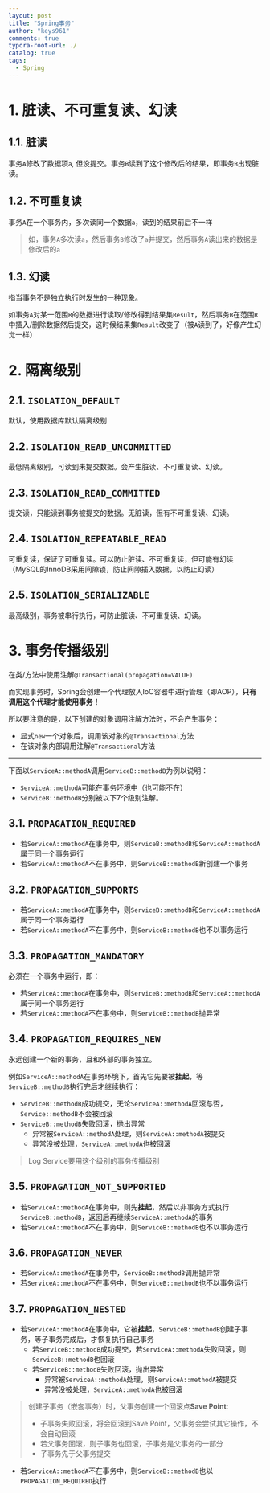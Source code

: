 ```yaml
---
layout: post
title: "Spring事务"
author: "keys961"
comments: true
typora-root-url: ./
catalog: true
tags:
  - Spring
---
```


# 1. 脏读、不可重复读、幻读

## 1.1. 脏读

事务`A`修改了数据项`a`, 但没提交。事务`B`读到了这个修改后的结果，即事务`B`出现脏读。

## 1.2. 不可重复读

事务`A`在一个事务内，多次读同一个数据`a`，读到的结果前后不一样

> 如，事务`A`多次读`a`，然后事务`B`修改了`a`并提交，然后事务`A`读出来的数据是修改后的`a`

## 1.3. 幻读

指当事务不是独立执行时发生的一种现象。 

如事务`A`对某一范围`R`的数据进行读取/修改得到结果集`Result`，然后事务`B`在范围`R`中插入/删除数据然后提交，这时候结果集`Result`改变了（被`A`读到了，好像产生幻觉一样）

# 2. 隔离级别

## 2.1. `ISOLATION_DEFAULT` 

默认，使用数据库默认隔离级别

## 2.2. `ISOLATION_READ_UNCOMMITTED`

最低隔离级别，可读到未提交数据。会产生脏读、不可重复读、幻读。

## 2.3. `ISOLATION_READ_COMMITTED`

提交读，只能读到事务被提交的数据。无脏读，但有不可重复读、幻读。

## 2.4. `ISOLATION_REPEATABLE_READ`

可重复读，保证了可重复读。可以防止脏读、不可重复读，但可能有幻读（MySQL的InnoDB采用间隙锁，防止间隙插入数据，以防止幻读）

## 2.5. `ISOLATION_SERIALIZABLE`

最高级别，事务被串行执行，可防止脏读、不可重复读、幻读。

# 3. 事务传播级别

在类/方法中使用注解`@Transactional(propagation=VALUE)`

而实现事务时，Spring会创建一个代理放入IoC容器中进行管理（即AOP），**只有调用这个代理才能使用事务！**

所以要注意的是，以下创建的对象调用注解方法时，不会产生事务：

- 显式`new`一个对象后，调用该对象的`@Transactional`方法
- 在该对象内部调用注解`@Transactional`方法

---

下面以`ServiceA::methodA`调用`ServiceB::methodB`为例以说明：

- `ServiceA::methodA`可能在事务环境中（也可能不在）
- `ServiceB::methodB`分别被以下7个级别注解。

## 3.1. `PROPAGATION_REQUIRED`

- 若`ServiceA::methodA`在事务中，则`ServiceB::methodB`和`ServiceA::methodA`属于同一个事务运行
- 若`ServiceA::methodA`不在事务中，则`ServiceB::methodB`新创建一个事务

## 3.2. `PROPAGATION_SUPPORTS`

- 若`ServiceA::methodA`在事务中，则`ServiceB::methodB`和`ServiceA::methodA`属于同一个事务运行
- 若`ServiceA::methodA`不在事务中，则`ServiceB::methodB`也不以事务运行

## 3.3. `PROPAGATION_MANDATORY`

必须在一个事务中运行，即：

- 若`ServiceA::methodA`在事务中，则`ServiceB::methodB`和`ServiceA::methodA`属于同一个事务运行
- 若`ServiceA::methodA`不在事务中，则`ServiceB::methodB`抛异常

## 3.4. `PROPAGATION_REQUIRES_NEW`

永远创建一个新的事务，且和外部的事务独立。

例如`ServiceA::methodA`在事务环境下，首先它先要被**挂起**，等`ServiceB::methodB`执行完后才继续执行：

- `ServiceB::methodB`成功提交，无论`ServiceA::methodA`回滚与否，`Service::methodB`不会被回滚
- `ServiceB::methodB`失败回滚，抛出异常
  - 异常被`ServiceA::methodA`处理，则`ServiceA::methodA`被提交
  - 异常没被处理，`ServiceA::methodA`也被回滚

> Log Service要用这个级别的事务传播级别

## 3.5. `PROPAGATION_NOT_SUPPORTED`

- 若`ServiceA::methodA`在事务中，则先**挂起**，然后以非事务方式执行`ServiceB::methodB`，返回后再继续`ServiceA::methodA`的事务
- 若`ServiceA::methodA`不在事务中，则`ServiceB::methodB`也不以事务运行

## 3.6. `PROPAGATION_NEVER`

- 若`ServiceA::methodA`在事务中，`ServiceB::methodB`调用抛异常
- 若`ServiceA::methodA`不在事务中，则`ServiceB::methodB`也不以事务运行

## 3.7. `PROPAGATION_NESTED`

- 若`ServiceA::methodA`在事务中，它被**挂起**，`ServiceB::methodB`创建子事务，等子事务完成后，才恢复执行自己事务
  - 若`ServiceB::methodB`成功提交，若`ServiceA::methodA`失败回滚，则`ServiceB::methodB`也回滚
  - 若`ServiceB::methodB`失败回滚，抛出异常
    - 异常被`ServiceA::methodA`处理，则`ServiceA::methodA`被提交
    - 异常没被处理，`ServiceA::methodA`也被回滚

> 创建子事务（嵌套事务）时，父事务创建一个回滚点**Save Point**: 
>
> - 子事务失败回滚，将会回滚到Save Point，父事务会尝试其它操作，不会自动回滚
> - 若父事务回滚，则子事务也回滚，子事务是父事务的一部分
> - 子事务先于父事务提交

- 若`ServiceA::methodA`不在事务中，则`ServiceB::methodB`也以`PROPAGATION_REQUIRED`执行
